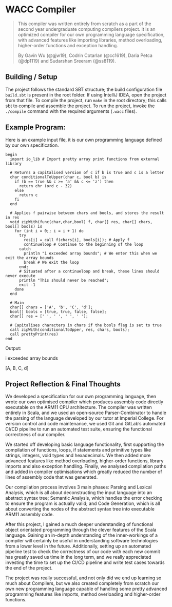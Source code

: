 # WACC Compiler

> This compiler was written entirely from scratch as a part of the second year undergraduate computing compilers project.
> It is an optimized compiler for our own programming language specification, with advanced features like 
> importing libraries, method overloading, higher-order functions and exception handling. 
> 
> By  Gavin Wu (@gjw19), Codrin Cotarlan (@cc1619), Daria Petca (@dp1119) and Sudarshan Sreeram (@ss8119).

## Building / Setup
The project follows the standard SBT structure; the build configuration file `build.sbt` is present in the root folder.
If using IntelliJ IDEA, open the project from that file. To compile the project, run `make` in the root directory; this
calls sbt to compile and assemble the project. To run the project, invoke the `./compile` command with the required
arguments (`.wacc` files).

## Example Program:
Here is an example input file, it is our own programming language defined by our own specification.
```
begin
  import io_lib # Import pretty array print functions from external library
  
  # Returns a capitalised version of c if b is true and c is a letter
  char conditionalToUpper(char c, bool b) is
    if (b == true && c >= 'a' && c <= 'z') then
      return chr (ord c - 32)
    else
      return c
    fi
  end
  
  # Applies f pairwise between chars and bools, and stores the result in res
  void zipWith(func(char,char,bool) f, char[] res, char[] chars, bool[] bools) is
    for (int i = 0;; i = i + 1) do
      try
        res[i] = call f(chars[i], bools[i]); # Apply f
        continueloop # Continue to the beginning of the loop
      catch
        println "i exceeded array bounds"; # We enter this when we exit the array bounds
        break # We exit the loop
      end;
      # Situated after a continueloop and break, these lines should never execute
      println "This should never be reached";
      exit -1
    done
  end
  
  # Main
  char[] chars = ['A', 'b', 'C', 'd'];
  bool[] bools = [true, true, false, false];
  char[] res = [' ', ' ', ' ', ' '];
  
  # Capitalises characters in chars if the bools flag is set to true
  call zipWith(conditionalToUpper, res, chars, bools);
  call prettyPrint(res)
end
```
Output:

i exceeded array bounds

[A, B, C, d]

## Project Reflection & Final Thoughts

We developed a specification for our own programming language, then wrote our own optimised compiler which produces assembly code directly executable on the ARM11 CPU architecture. The compiler was written entirely in Scala, and we used an open-source Parser-Combinator to handle the parsing of the language developed by our tutor at Imperial College. For version control and code maintenance, we used Git and GitLab’s automated CI/CD pipeline to run an automated test suite, ensuring the functional correctness of our compiler.

We started off developing basic language functionality, first supporting the compilation of functions, loops, if statements and primitive types like strings, integers, void types and hexadecimals. We then added more advanced features like method overloading, higher-order functions, library imports and also exception handling. Finally, we analysed compilation paths and added in compiler optimisations which greatly reduced the number of lines of assembly code that was generated. 

Our compilation process involves 3 main phases: Parsing and Lexical Analysis, which is all about deconstructing the input language into an abstract syntax tree; Semantic Analysis, which handles the error checking to ensure the program is actually valid; and Code Generation, which is all about converting the nodes of the abstract syntax tree into executable ARM11 assembly code.

After this project, I gained a much deeper understanding of functional object orientated programming through the clever features of the Scala language. Gaining an in-depth understanding of the inner-workings of a compiler will certainly be useful in understanding software technologies from a lower level in the future. Additionally, setting up an automated pipeline test to check the correctness of our code with each new commit has greatly saved us time in the long term, and we really appreciated investing the time to set up the CI/CD pipeline and write test cases towards the end of the project.

The project was really successful, and not only did we end up learning so much about Compilers, but we also created completely from scratch our own new programming language capable of handling some pretty advanced programming features like imports, method overloading and higher-order functions.
